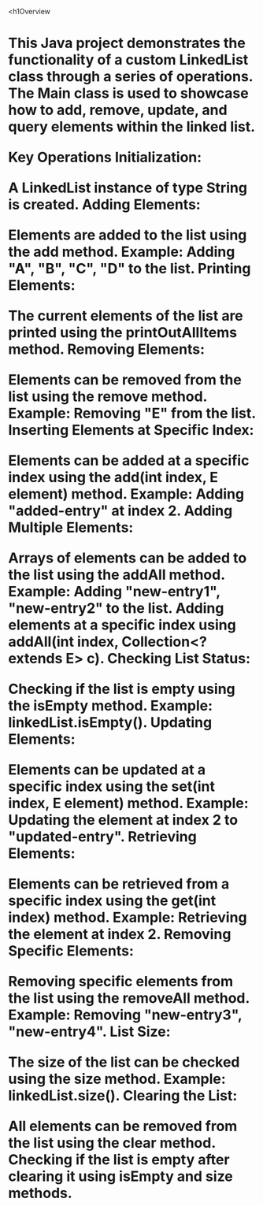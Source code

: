 <h1Overview<h1>
This Java project demonstrates the functionality of a custom LinkedList class through a series of operations. The Main class is used to showcase how to add, remove, update, and query elements within the linked list.

Key Operations
Initialization:

A LinkedList instance of type String is created.
Adding Elements:

Elements are added to the list using the add method.
Example: Adding "A", "B", "C", "D" to the list.
Printing Elements:

The current elements of the list are printed using the printOutAllItems method.
Removing Elements:

Elements can be removed from the list using the remove method.
Example: Removing "E" from the list.
Inserting Elements at Specific Index:

Elements can be added at a specific index using the add(int index, E element) method.
Example: Adding "added-entry" at index 2.
Adding Multiple Elements:

Arrays of elements can be added to the list using the addAll method.
Example: Adding "new-entry1", "new-entry2" to the list.
Adding elements at a specific index using addAll(int index, Collection<? extends E> c).
Checking List Status:

Checking if the list is empty using the isEmpty method.
Example: linkedList.isEmpty().
Updating Elements:

Elements can be updated at a specific index using the set(int index, E element) method.
Example: Updating the element at index 2 to "updated-entry".
Retrieving Elements:

Elements can be retrieved from a specific index using the get(int index) method.
Example: Retrieving the element at index 2.
Removing Specific Elements:

Removing specific elements from the list using the removeAll method.
Example: Removing "new-entry3", "new-entry4".
List Size:

The size of the list can be checked using the size method.
Example: linkedList.size().
Clearing the List:

All elements can be removed from the list using the clear method.
Checking if the list is empty after clearing it using isEmpty and size methods.
